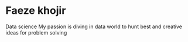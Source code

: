 # Faeze khojir
Data science
My passion is diving in data world to hunt best and creative ideas for problem solving

